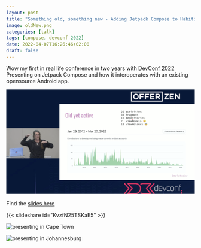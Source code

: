 ```yaml
---
layout: post
title: "Something old, something new - Adding Jetpack Compose to Habitica"
image: oldNew.png
categories: [talk]
tags: [compose, devconf 2022]
date: 2022-04-07T16:26:46+02:00
draft: false
---
```


Wow my first in real life conference in two years with [DevConf 2022](https://www.devconf.co.za/) Presenting on Jetpack Compose and how it interoperates with an existing opensource Android app. 

![presenting the Habitica repo](habiticaRepo.png)

Find the [slides here](Something%20old,%20Something%20new.pdf)

{{< slideshare id="KvzfN25TSKaE5" >}}

![presenting in Cape Town](Devconf272.jpg)

![presenting in Johannesburg](SOY07992.jpg)
